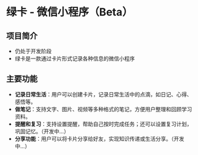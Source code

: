 # 绿卡 - 微信小程序（Beta）

## 项目简介

- 仍处于开发阶段
- 绿卡是一款通过卡片形式记录各种信息的微信小程序

## 主要功能

- **记录日常生活**：用户可以创建卡片，记录日常生活中的点滴，如日记、心得、感悟等。
- **做笔记**：支持文字、图片、视频等多种格式的笔记，方便用户整理和回顾学习资料。
- **提醒和复习**：支持设置提醒，帮助自己按时完成任务；还可以设置复习计划，巩固记忆。（开发中...）
- **分享功能**：用户可以将卡片分享给好友，实现知识传递或生活分享。（开发中...）
